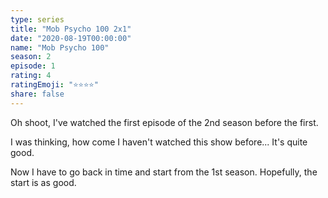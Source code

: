 ```yaml
---
type: series
title: "Mob Psycho 100 2x1"
date: "2020-08-19T00:00:00"
name: "Mob Psycho 100"
season: 2
episode: 1
rating: 4
ratingEmoji: "⭐️⭐️⭐️⭐️"
share: false
---
```


Oh shoot, I've watched the first episode of the 2nd season before the first.

I was thinking, how come I haven't watched this show before... It's quite good.

Now I have to go back in time and start from the 1st season. Hopefully, the start is as good.
